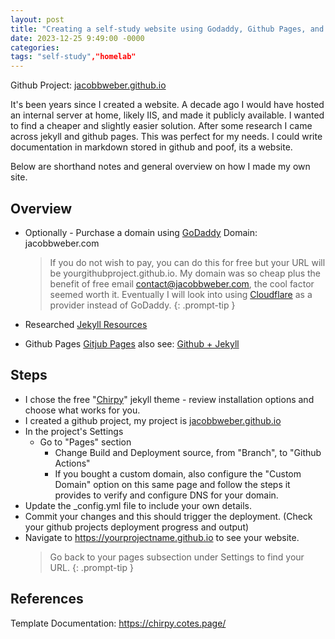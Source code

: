 ```yaml
---
layout: post
title: "Creating a self-study website using Godaddy, Github Pages, and Jekyll"
date: 2023-12-25 9:49:00 -0000
categories:
tags: "self-study","homelab"
---
```


Github Project: [jacobbweber.github.io](https://github.com/jacobbweber/jacobbweber-github.io)

It's been years since I created a website. A decade ago I would have hosted an internal server at home, likely IIS, and made it publicly available. I wanted to find a cheaper and slightly easier solution. After some research I came across jekyll and github pages. This was perfect for my needs. I could write documentation in markdown stored in github and poof, its a website.

Below are shorthand notes and general overview on how I made my own site.

## Overview

- Optionally - Purchase a domain using [GoDaddy](https://www.godaddy.com/) Domain: jacobbweber.com
    > If you do not wish to pay, you can do this for free but your URL will be yourgithubproject.github.io. My domain was so cheap plus the benefit of free email contact@jacobbweber.com, the cool factor seemed worth it. Eventually I will look into using [Cloudflare](https://www.cloudflare.com/) as a provider instead of GoDaddy.
    {: .prompt-tip }

- Researched [Jekyll Resources](https://jekyllrb.com/)
- Github Pages [Gitjub Pages](https://pages.github.com/) also see: [Github + Jekyll](https://docs.github.com/en/pages/setting-up-a-github-pages-site-with-jekyll/about-github-pages-and-jekyll)

## Steps

- I chose the free "[Chirpy](https://chirpy.cotes.page/posts/getting-started/)" jekyll theme - review installation options and choose what works for you.
- I created a github project, my project is [jacobbweber.github.io](https://github.com/jacobbweber/jacobbweber.github.io)
- In the project's Settings
  - Go to "Pages" section
    - Change Build and Deployment source, from "Branch", to "Github Actions"
    - If you bought a custom domain, also configure the "Custom Domain" option on this same page and follow the steps it provides to verify and configure DNS for your domain.
- Update the _config.yml file to include your own details.
- Commit your changes and this should trigger the deployment. (Check your github projects deployment progress and output)
- Navigate to https://yourprojectname.github.io to see your website.
  > Go back to your pages subsection under Settings to find your URL.
  {: .prompt-tip }

## References

Template Documentation: <https://chirpy.cotes.page/>
